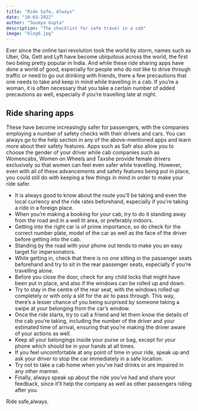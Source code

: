 ```yaml
---
title: "Ride Safe, Always"
date: "10-03-2022"
author: "Soumya Gupta"
description: "The checklist for safe travel in a cab"
image: "blog6.jpg"
---
```

Ever since the online taxi revolution took the world by storm, names such as Uber, Ola, Gett and Lyft have become ubiquitous across the world, the first two being pretty popular in India. And while these ride sharing apps have done a world of good, especially for people who do not like to drive through traffic or need to go out drinking with friends, there a few precautions that one needs to take and keep in mind while travelling in a cab. If you’re a woman, it is often necessary that you take a certain number of added precautions as well, especially if you’re travelling late at night.

## Ride sharing apps
These have become increasingly safer for passengers, with the companies employing a number of safety checks with their drivers and cars. You can always go to the help section in any of the above-mentioned apps and learn more about their safety features. Apps such as Safr also allow you to choose the gender of your driver while cab companies such as Womencabs, Women on Wheels and Taxshe provide female drivers exclusively so that women can feel even safer while travelling. However, even with all of these advancements and safety features being put in place, you could still do with keeping a few things in mind in order to make your ride safer.

- It is always good to know about the route you’ll be taking and even the local currency and the ride rates beforehand, especially if you’re taking a ride in a foreign place.
- When you’re making a booking for your cab, try to do it standing away from the road and in a well lit area, or preferably indoors.
- Getting into the right car is of prime importance, so do check for the correct number plate, model of the car as well as the face of the driver before getting into the cab.
- Standing by the road with your phone out tends to make you an easy target for impersonators.
- While getting in, check that there is no one sitting in the passenger seats beforehand and try to sit in the rear passenger seats, especially if you’re travelling alone.
- Before you close the door, check for any child locks that might have been put in place, and also if the windows can be rolled up and down.
- Try to stay in the centre of the rear seat, with the windows rolled up completely or with only a slit for the air to pass through. This way, there’s a lesser chance of you being surprised by someone taking a swipe at your belonging from the car’s window.
- Once the ride starts, try to call a friend and let them know the details of the cab you’re taking, including the number of the driver and your estimated time of arrival, ensuring that you’re making the driver aware of your actions as well.
- Keep all your belongings inside your purse or bag, except for your phone which should be in your hands at all times.
- If you feel uncomfortable at any point of time in your ride, speak up and ask your driver to stop the car immediately in a safe location.
- Try not to take a cab home when you’ve had drinks or are impaired in any other manner.
- Finally, always speak up about the ride you’ve had and share your feedback, since it’ll help the company as well as other passengers riding after you.

Ride safe,always.